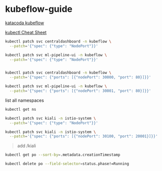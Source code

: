 # kubeflow-guide

[katacoda kubeflow](https://katacoda.com/embed/kubernetes-kubeflow)

[kubectl Cheat Sheet](https://kubernetes.io/docs/reference/kubectl/cheatsheet/)

```bash
kubectl patch svc centraldashboard -n kubeflow \
  --patch='{"spec": {"type": "NodePort"}}'

kubectl patch svc ml-pipeline-ui -n kubeflow \
  --patch='{"spec": {"type": "NodePort"}}'


kubectl patch svc centraldashboard -n kubeflow \
  --patch='{"spec": {"ports": [{"nodePort": 30000, "port": 80}]}}'

kubectl patch svc ml-pipeline-ui -n kubeflow \
  --patch='{"spec": {"ports": [{"nodePort": 30001, "port": 80}]}}'
```

list all namespaces
```bash
kubectl get ns 
```

```bash
kubectl patch svc kiali -n istio-system \
  --patch='{"spec": {"type": "NodePort"}}'

kubectl patch svc kiali -n istio-system \
  --patch='{"spec": {"ports": [{"nodePort": 30100, "port": 20001}]}}'
```
> add /kiali

```bash
kubectl get po --sort-by=.metadata.creationTimestamp
```

```bash
kubectl delete po --field-selector=status.phase!=Running
```
